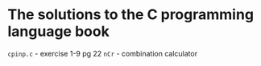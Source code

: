 # The solutions to the C programming language book

`cpinp.c` - exercise 1-9 pg 22
`nCr` - combination calculator

